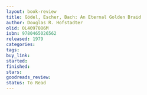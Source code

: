 ```yaml
---
layout: book-review
title: Gödel, Escher, Bach: An Eternal Golden Braid
author: Douglas R. Hofstadter
olid: OL4097086M
isbn: 9780465026562
released: 1979
categories: 
tags: 
buy_link: 
started: 
finished: 
stars: 
goodreads_review: 
status: To Read
---
```


